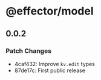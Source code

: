 # @effector/model

## 0.0.2

### Patch Changes

- 4caf432: Improve `kv.edit` types
- 87de17c: First public release
